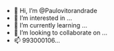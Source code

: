 - 👋 Hi, I’m @Paulovitorandrade
- 👀 I’m interested in ...
- 🌱 I’m currently learning ...
- 💞️ I’m looking to collaborate on ...
- 📫 993000106...

<!---
Paulovitorandrade/Paulovitorandrade is a ✨ special ✨ repository because its `README.md` (this file) appears on your GitHub profile.
You can click the Preview link to take a look at your changes.
--->
